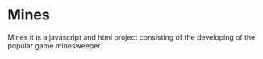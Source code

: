 # Mines
Mines it is a javascript and html project consisting of the developing of the popular game minesweeper.
